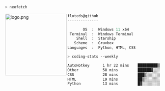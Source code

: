```zsh
> neofetch
```

<!--img align="left" src="https://github.com/fluteds.png" alt="logo.png" width="200"/>-->
<img align="left" src="https://external-content.duckduckgo.com/iu/?u=https%3A%2F%2F78.media.tumblr.com%2F975fca5f82161b190efdcaa05ffbd4ec%2Ftumblr_p6q6m9TJF01x3p3jmo1_500.png&f=1&nofb=1" alt="logo.png" width="200"/>

```csharp
fluteds@github
--------------

       OS  :  Windows 11 x64
 Terminal  :  Windows Terminal
    Shell  :  Starship
   Scheme  :  Gruvbox
Languages  :  Python, HTML, CSS
```

```zsh
> coding-stats --weekly
```

<!--START_SECTION:waka-->

```txt
AutoHotkey      1 hr 22 mins    █████████▒░░░░░░░░░░░░░░░   37.31 %
Other           58 mins         ██████▓░░░░░░░░░░░░░░░░░░   26.49 %
CSS             28 mins         ███▒░░░░░░░░░░░░░░░░░░░░░   13.01 %
HTML            19 mins         ██▒░░░░░░░░░░░░░░░░░░░░░░   08.99 %
Python          13 mins         █▓░░░░░░░░░░░░░░░░░░░░░░░   06.26 %
```

<!--END_SECTION:waka-->
